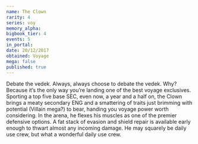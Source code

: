 ```yaml
---
name: The Clown
rarity: 4
series: voy
memory_alpha:
bigbook_tier: 4
events: 5
in_portal:
date: 20/12/2017
obtained: Voyage
mega: false
published: true
---
```


Debate the vedek. Always, always choose to debate the vedek. Why? Because it’s the only way you’re landing one of the best voyage exclusives. Sporting a top five base SEC, even now, a year and a half on, the Clown brings a meaty secondary ENG and a smattering of traits just brimming with potential (Villain mega?) to bear, handing you voyage power worth considering. In the arena, he flexes his muscles as one of the premier defensive options. A fat stack of evasion and shield repair is available early enough to thwart almost any incoming damage. He may squarely be daily use crew, but what a wonderful daily use crew.
